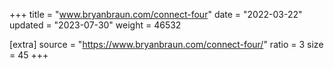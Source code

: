 +++
title = "www.bryanbraun.com/connect-four"
date = "2022-03-22"
updated = "2023-07-30"
weight = 46532

[extra]
source = "https://www.bryanbraun.com/connect-four/"
ratio = 3
size = 45
+++
